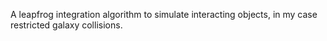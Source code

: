 A leapfrog integration algorithm to simulate interacting objects, in my case restricted galaxy collisions. 

